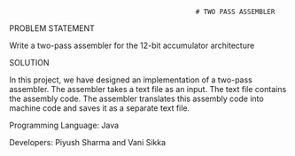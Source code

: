                                                    # TWO PASS ASSEMBLER


PROBLEM STATEMENT

Write a two-pass assembler for the 12-bit accumulator architecture

SOLUTION

In this project, we have designed an implementation of a two-pass assembler.
The assembler takes a text file as an input. The text file contains the assembly code. 
The assembler translates this assembly code into machine code and saves it as a separate text file.

Programming Language: Java

Developers: Piyush Sharma and Vani Sikka
